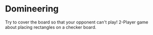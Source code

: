# Domineering
Try to cover the board so that your opponent can't play! 2-Player game about placing rectangles on a checker board.
